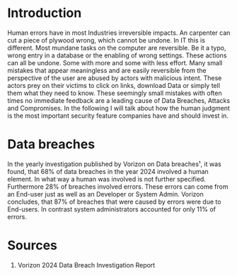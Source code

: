 # Introduction
Human errors have in most Industries irreversible impacts. An carpenter can cut a piece of plywood wrong, which cannot be undone. In IT this is different. Most mundane tasks on the computer are reversible. Be it a typo, wrong entry in a database or the enabling of wrong settings. These actions can all be undone. Some with more and some with less effort.
Many small mistakes that appear meaningless and are easily reversible from the perspective of the user are abused by actors with malicious intent. These actors prey on their victims to click on links, download Data or simply tell them what they need to know. These seemingly small mistakes with often times no immediate feedback are a leading cause of Data Breaches, Attacks and Compromises. In the following I will talk about how the human judgment is the most important security feature companies have and should invest in. 

# Data breaches
In the yearly investigation published by Vorizon on Data breaches¹, it was found, that 68% of data breaches in the year 2024 involved a human element. In what way a human was involved is not further specified. Furthermore 28% of breaches involved errors. These errors can come from an End-user just as well as an Developer or System Admin. Vorizon concludes, that 87% of breaches that were caused by errors were due to End-users. In contrast system administrators accounted for only 11% of errors. 






# Sources
1.  Vorizon 2024 Data Breach Investigation Report